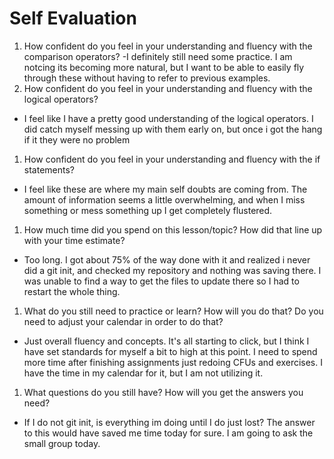 # Self Evaluation

1. How confident do you feel in your understanding and fluency with the comparison operators?
-I definitely still need some practice. I am notcing its becoming more natural, but I want to be able to easily fly through these without having to refer to previous examples.
1. How confident do you feel in your understanding and fluency with the logical operators?
- I feel like I have a pretty good understanding of the logical operators. I did catch myself messing up with them early on, but once i got the hang if it they were no problem
1. How confident do you feel in your understanding and fluency with the if statements?
- I feel like these are where my main self doubts are coming from. The amount of information seems a little overwhelming, and when I miss something or mess something up I get completely flustered.
1. How much time did you spend on this lesson/topic? How did that line up with your time estimate?
- Too long. I got about 75% of the way done with it and realized i never did a git init, and checked my repository and nothing was saving there. I was unable to find a way to get the files to update there so I had to restart the whole thing.
1. What do you still need to practice or learn? How will you do that? Do you need to adjust your calendar in order to do that?
- Just overall fluency and concepts. It's all starting to click, but I think I have set standards for myself a bit to high at this point. I need to spend more time after finishing assignments just redoing CFUs and exercises. I have the time in my calendar for it, but I am not utilizing it.
1. What questions do you still have? How will you get the answers you need?
- If I do not git init, is everything im doing until I do just lost? The answer to this would have saved me time today for sure. I am going to ask the small group today.
